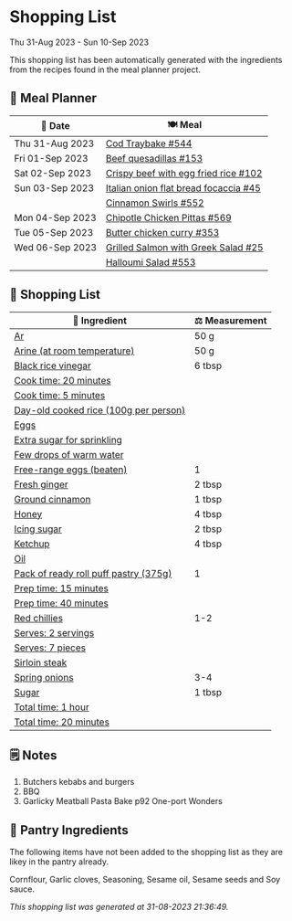 # Shopping List

Thu 31-Aug 2023 - Sun 10-Sep 2023

This shopping list has been automatically generated with the ingredients from the recipes found in the meal planner project.

## 📅 Meal Planner

|📅 Date| 🍽️ Meal|
|----|----|
|Thu 31-Aug 2023|[Cod Traybake #544](https://github.com/jcallaghan/The-Cookbook/issues/544)|
|Fri 01-Sep 2023|[Beef quesadillas #153](https://github.com/jcallaghan/The-Cookbook/issues/153)|
|Sat 02-Sep 2023|[Crispy beef with egg fried rice #102](https://github.com/jcallaghan/The-Cookbook/issues/102)|
|Sun 03-Sep 2023|[Italian onion flat bread focaccia #45](https://github.com/jcallaghan/The-Cookbook/issues/45)|
||[Cinnamon Swirls #552](https://github.com/jcallaghan/The-Cookbook/issues/552)|
|Mon 04-Sep 2023|[Chipotle Chicken Pittas #569](https://github.com/jcallaghan/The-Cookbook/issues/569)|
|Tue 05-Sep 2023|[Butter chicken curry #353](https://github.com/jcallaghan/The-Cookbook/issues/353)|
|Wed 06-Sep 2023|[Grilled Salmon with Greek Salad #25](https://github.com/jcallaghan/The-Cookbook/issues/25)|
||[Halloumi Salad #553](https://github.com/jcallaghan/The-Cookbook/issues/553)|

## 🛒 Shopping List

| 🍌 Ingredient| ⚖️ Measurement|
|----------|-----------|
|[Ar](https://www.sainsburys.co.uk/gol-ui/SearchResults/Ar)|50 g|
|[Arine (at room temperature)](https://www.sainsburys.co.uk/gol-ui/SearchResults/Arine%20(at%20room%20temperature))|50 g|
|[Black rice vinegar](https://www.sainsburys.co.uk/gol-ui/SearchResults/Black%20rice%20vinegar)|6 tbsp|
|[Cook time: 20 minutes](https://www.sainsburys.co.uk/gol-ui/SearchResults/Cook%20time:%2020%20minutes)||
|[Cook time: 5 minutes](https://www.sainsburys.co.uk/gol-ui/SearchResults/Cook%20time:%205%20minutes)||
|[Day-old cooked rice (100g per person)](https://www.sainsburys.co.uk/gol-ui/SearchResults/Day-old%20cooked%20rice%20(100g%20per%20person))||
|[Eggs](https://www.sainsburys.co.uk/gol-ui/SearchResults/Eggs)||
|[Extra sugar for sprinkling](https://www.sainsburys.co.uk/gol-ui/SearchResults/Extra%20sugar%20for%20sprinkling)||
|[Few drops of warm water](https://www.sainsburys.co.uk/gol-ui/SearchResults/Few%20drops%20of%20warm%20water)||
|[Free-range eggs (beaten)](https://www.sainsburys.co.uk/gol-ui/SearchResults/Free-range%20eggs%20(beaten))|1|
|[Fresh ginger](https://www.sainsburys.co.uk/gol-ui/SearchResults/Fresh%20ginger)|2 tbsp|
|[Ground cinnamon](https://www.sainsburys.co.uk/gol-ui/SearchResults/Ground%20cinnamon)|1 tbsp|
|[Honey](https://www.sainsburys.co.uk/gol-ui/SearchResults/Honey)|4 tbsp|
|[Icing sugar](https://www.sainsburys.co.uk/gol-ui/SearchResults/Icing%20sugar)|2 tbsp|
|[Ketchup](https://www.sainsburys.co.uk/gol-ui/SearchResults/Ketchup)|4 tbsp|
|[Oil](https://www.sainsburys.co.uk/gol-ui/SearchResults/Oil)||
|[Pack of ready roll puff pastry (375g)](https://www.sainsburys.co.uk/gol-ui/SearchResults/Pack%20of%20ready%20roll%20puff%20pastry%20(375g))|1|
|[Prep time: 15 minutes](https://www.sainsburys.co.uk/gol-ui/SearchResults/Prep%20time:%2015%20minutes)||
|[Prep time: 40 minutes](https://www.sainsburys.co.uk/gol-ui/SearchResults/Prep%20time:%2040%20minutes)||
|[Red chillies](https://www.sainsburys.co.uk/gol-ui/SearchResults/Red%20chillies)|1-2|
|[Serves: 2 servings](https://www.sainsburys.co.uk/gol-ui/SearchResults/Serves:%202%20servings)||
|[Serves: 7 pieces](https://www.sainsburys.co.uk/gol-ui/SearchResults/Serves:%207%20pieces)||
|[Sirloin steak](https://www.sainsburys.co.uk/gol-ui/SearchResults/Sirloin%20steak)||
|[Spring onions](https://www.sainsburys.co.uk/gol-ui/SearchResults/Spring%20onions)|3-4|
|[Sugar](https://www.sainsburys.co.uk/gol-ui/SearchResults/Sugar)|1 tbsp|
|[Total time: 1 hour](https://www.sainsburys.co.uk/gol-ui/SearchResults/Total%20time:%201%20hour)||
|[Total time: 20 minutes](https://www.sainsburys.co.uk/gol-ui/SearchResults/Total%20time:%2020%20minutes)||

## 🗒️ Notes

1. Butchers kebabs and burgers
1. BBQ
1. Garlicky Meatball Pasta Bake p92 One-port Wonders

## 🏪 Pantry Ingredients

The following items have not been added to the shopping list as they are likey in the pantry already.

Cornflour, Garlic cloves, Seasoning, Sesame oil, Sesame seeds and Soy sauce.


_This shopping list was generated at 31-08-2023 21:36:49._